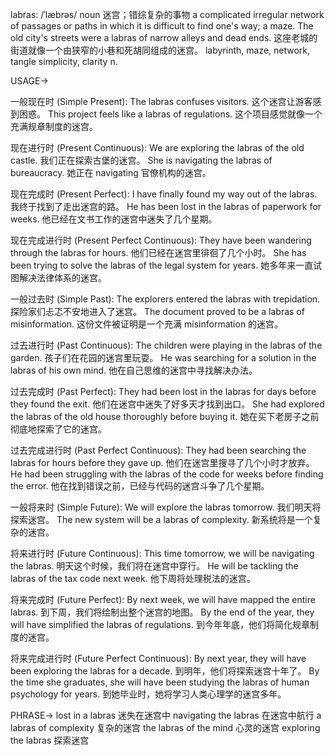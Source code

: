 labras: /ˈlæbrəs/
noun
迷宫；错综复杂的事物
a complicated irregular network of passages or paths in which it is difficult to find one's way; a maze.
The old city's streets were a labras of narrow alleys and dead ends.  这座老城的街道就像一个由狭窄的小巷和死胡同组成的迷宫。
labyrinth, maze, network, tangle
simplicity, clarity
n.


USAGE->

一般现在时 (Simple Present):
The labras confuses visitors.  这个迷宫让游客感到困惑。
This project feels like a labras of regulations.  这个项目感觉就像一个充满规章制度的迷宫。


现在进行时 (Present Continuous):
We are exploring the labras of the old castle.  我们正在探索古堡的迷宫。
She is navigating the labras of bureaucracy.  她正在 navigating 官僚机构的迷宫。


现在完成时 (Present Perfect):
I have finally found my way out of the labras.  我终于找到了走出迷宫的路。
He has been lost in the labras of paperwork for weeks.  他已经在文书工作的迷宫中迷失了几个星期。


现在完成进行时 (Present Perfect Continuous):
They have been wandering through the labras for hours.  他们已经在迷宫里徘徊了几个小时。
She has been trying to solve the labras of the legal system for years.  她多年来一直试图解决法律体系的迷宫。


一般过去时 (Simple Past):
The explorers entered the labras with trepidation.  探险家们忐忑不安地进入了迷宫。
The document proved to be a labras of misinformation.  这份文件被证明是一个充满 misinformation 的迷宫。


过去进行时 (Past Continuous):
The children were playing in the labras of the garden.  孩子们在花园的迷宫里玩耍。
He was searching for a solution in the labras of his own mind.  他在自己思维的迷宫中寻找解决办法。


过去完成时 (Past Perfect):
They had been lost in the labras for days before they found the exit.  他们在迷宫中迷失了好多天才找到出口。
She had explored the labras of the old house thoroughly before buying it.  她在买下老房子之前彻底地探索了它的迷宫。


过去完成进行时 (Past Perfect Continuous):
They had been searching the labras for hours before they gave up.  他们在迷宫里搜寻了几个小时才放弃。
He had been struggling with the labras of the code for weeks before finding the error.  他在找到错误之前，已经与代码的迷宫斗争了几个星期。


一般将来时 (Simple Future):
We will explore the labras tomorrow.  我们明天将探索迷宫。
The new system will be a labras of complexity.  新系统将是一个复杂的迷宫。


将来进行时 (Future Continuous):
This time tomorrow, we will be navigating the labras.  明天这个时候，我们将在迷宫中穿行。
He will be tackling the labras of the tax code next week.  他下周将处理税法的迷宫。


将来完成时 (Future Perfect):
By next week, we will have mapped the entire labras.  到下周，我们将绘制出整个迷宫的地图。
By the end of the year, they will have simplified the labras of regulations.  到今年年底，他们将简化规章制度的迷宫。


将来完成进行时 (Future Perfect Continuous):
By next year, they will have been exploring the labras for a decade.  到明年，他们将探索迷宫十年了。
By the time she graduates, she will have been studying the labras of human psychology for years.  到她毕业时，她将学习人类心理学的迷宫多年。



PHRASE->
lost in a labras  迷失在迷宫中
navigating the labras  在迷宫中航行
a labras of complexity  复杂的迷宫
the labras of the mind  心灵的迷宫
exploring the labras  探索迷宫
